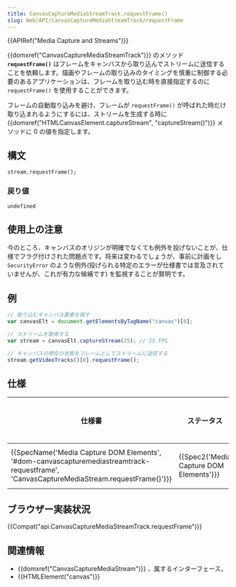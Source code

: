 ```yaml
---
title: CanvasCaptureMediaStreamTrack.requestFrame()
slug: Web/API/CanvasCaptureMediaStreamTrack/requestFrame
---
```

{{APIRef("Media Capture and Streams")}}

{{domxref("CanvasCaptureMediaStreamTrack")}} のメソッド **`requestFrame()`** はフレームをキャンバスから取り込んでストリームに送信することを依頼します。描画やフレームの取り込みのタイミングを慎重に制御する必要のあるアプリケーションは、フレームを取り込む時を直接指定するのに `requestFrame()` を使用することができます。

フレームの自動取り込みを避け、フレームが `requestFrame()` が呼ばれた時だけ取り込まれるようにするには、ストリームを生成する時に {{domxref("HTMLCanvasElement.captureStream", "captureStream()")}} メソッドに 0 の値を指定します。

## 構文

```
stream.requestFrame();
```

### 戻り値

`undefined`

## 使用上の注意

今のところ、キャンバスのオリジンが明確でなくても例外を投げないことが、仕様でフラグ付けされた問題点です。将来は変わるでしょうが、事前に計画をし `SecurityError` のような例外(投げられる特定のエラーが仕様書では言及されていませんが、これが有力な候補です) を監視することが賢明です。

## 例

```js
// 取り込むキャンバス要素を探す
var canvasElt = document.getElementsByTagName("canvas")[0];

// ストリームを取得する
var stream = canvasElt.captureStream(25); // 25 FPS

// キャンバスの現在の状態をフレームとしてストリームに送信する
stream.getVideoTracks()[0].requestFrame();
```

## 仕様

| 仕様書                                                                                                                                                                               | ステータス                                           | コメント |
| ------------------------------------------------------------------------------------------------------------------------------------------------------------------------------------ | ---------------------------------------------------- | -------- |
| {{SpecName('Media Capture DOM Elements', '#dom-canvascapturemediastreamtrack-requestframe', 'CanvasCaptureMediaStream.requestFrame()')}} | {{Spec2('Media Capture DOM Elements')}} | 初期定義 |

## ブラウザー実装状況

{{Compat("api.CanvasCaptureMediaStreamTrack.requestFrame")}}

## 関連情報

- {{domxref("CanvasCaptureMediaStream")}} 、属するインターフェース。
- {{HTMLElement("canvas")}}
